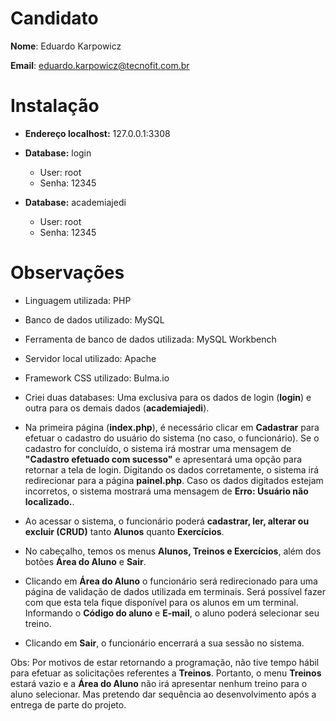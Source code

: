 # Candidato

**Nome**: Eduardo Karpowicz

**Email**: eduardo.karpowicz@tecnofit.com.br

# Instalação
- **Endereço localhost:** 127.0.0.1:3308

- **Database:** login
  - User: root
  - Senha: 12345
  
- **Database:** academiajedi
  - User: root
  - Senha: 12345

# Observações
- Linguagem utilizada: PHP
- Banco de dados utilizado: MySQL 
- Ferramenta de banco de dados utilizada: MySQL Workbench
- Servidor local utilizado: Apache
- Framework CSS utilizado: Bulma.io

- Criei duas databases: Uma exclusiva para os dados de login (**login**) e outra para os demais dados (**academiajedi**).
- Na primeira página (**index.php**), é necessário clicar em **Cadastrar** para efetuar o cadastro do usuário do sistema (no caso, o funcionário). Se o cadastro for concluído, o sistema irá mostrar uma mensagem de **"Cadastro efetuado com sucesso"** e apresentará uma opção para retornar a tela de login. Digitando os dados corretamente, o sistema irá redirecionar para a página **painel.php**. Caso os dados digitados estejam incorretos, o sistema mostrará uma mensagem de **Erro: Usuário não localizado.**.
- Ao acessar o sistema, o funcionário poderá **cadastrar, ler, alterar ou excluir (CRUD)** tanto **Alunos** quanto **Exercícios**.
- No cabeçalho, temos os menus **Alunos, Treinos e Exercícios**, além dos botões **Área do Aluno** e **Sair**.
- Clicando em **Área do Aluno** o funcionário será redirecionado para uma página de validação de dados utilizada em terminais. Será possível fazer com que esta tela fique disponível para os alunos em um terminal. Informando o **Código do aluno** e **E-mail**, o aluno poderá selecionar seu treino.
- Clicando em **Sair**, o funcionário encerrará a sua sessão no sistema.

Obs: Por motivos de estar retornando a programação, não tive tempo hábil para efetuar as solicitações referentes a **Treinos**. Portanto, o menu **Treinos** estará vazio e a **Área do Aluno** não irá apresentar nenhum treino para o aluno selecionar. Mas pretendo dar sequência ao desenvolvimento após a entrega de parte do projeto.
